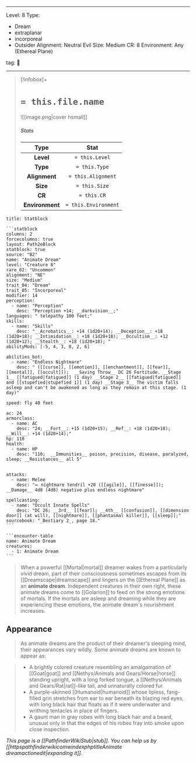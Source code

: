 
---


Level: 8
Type:
- Dream
- extraplanar
- incorporeal
- Outsider
Alignment: Neutral Evil
Size: Medium
CR: 8
Environment: Any (Ethereal Plane)


tag: 👹

---

> [!infobox]+
> #  `= this.file.name`
> ![[image.png|cover hsmall]]
> ##### Stats
> Type | Stat |
> :---:|:---:|
> **Level** | `= this.Level` |
> **Type** | `= this.Type` |
> **Alignment** | `= this.Alignment` |
> **Size** | `= this.Size` |
> **CR** | `= this.CR` |
> **Environment** | `= this.Environment` |




````ad-info
title: Statblock

```statblock
columns: 2
forcecolumns: true
layout: Path2eBlock
statblock: true
source: "B2"
name: "Animate Dream"
level: "Creature 8"
rare_02: "Uncommon"
alignment: "NE"
size: "Medium"
trait_04: "Dream"
trait_05: "Incorporeal"
modifier: 14
perception:
  - name: "Perception"
    desc: "Perception +14; __darkvision__;"
languages: " telepathy 100 feet;"
skills:
  - name: "Skills"
    desc: "__Acrobatics__: +14 (1d20+14); __Deception__: +18 (1d20+18); __Intimidation__: +18 (1d20+18); __Occultism__: +12 (1d20+12); __Stealth__: +18 (1d20+18); "
abilityMods: [-5, 4, 3, 0, 2, 6]

abilities_bot:
  - name: "Endless Nightmare"
    desc: " ([[curse]], [[emotion]], [[enchantment]], [[fear]], [[mental]], [[occult]]);  __Saving Throw__ DC 26 Fortitude. __Stage 1__ [[fatigued|fatigued]] (1 day) __Stage 2__ [[fatigued|fatigued]] and [[stupefied|stupefied 1]] (1 day) __Stage 3__ The victim falls asleep and can't be awakened as long as they remain at this stage. (1 day)"

speed: fly 40 feet

ac: 24
armorclass:
  - name: AC
    desc: "24; __Fort__: +15 (1d20+15); __Ref__: +18 (1d20+18); __Will__: +14 (1d20+14);"
hp: 110
health:
  - name: HP
    desc: "110;  __Immunities__ poison, precision, disease, paralyzed, sleep; __Resistances__ all 5"


attacks:
  - name: Melee
    desc: "⬻ nightmare tendril +20 ([[agile]], [[finesse]]); __Damage__ 4d8 (4d8) negative plus endless nightmare"

spellcasting:
  - name: "Occult Innate Spells"
    desc: "DC 26; __3rd__ [[fear]]; __4th__ [[confusion]], [[dimension door]] (at will), [[nightmare]], [[phantasmal killer]], [[sleep]];"
sourcebook: "_Bestiary 2_, page 18."
```

```encounter-table
name: Animate Dream
creatures:
  - 1: Animate Dream
```

````



> When a powerful [[Mortal|mortal]] dreamer wakes from a particularly vivid dream, part of their consciousness sometimes escapes from its [[Dreamscape|dreamscape]] and lingers on the [[Ethereal Plane]] as an **animate dream**. Independent creatures in their own right, these animate dreams come to [[Golarion]] to feed on the strong emotions of mortals. If the mortals are asleep and dreaming while they are experiencing these emotions, the animate dream's nourishment increases.


## Appearance

> As animate dreams are the product of their dreamer's sleeping mind, their appearances vary wildly. Some animate dreams are known to appear as:

> - A brightly colored creature resembling an amalgamation of [[Goat|goat]] and [[Nethys/Animals and Gears/Horse|horse]] standing upright, with a long forked tongue, a [[Nethys/Animals and Gears/Rat|rat]]-like tail, and unnaturally colored fur.
> - A purple-skinned [[Humanoid|humanoid]] whose lipless, fang-filled grin stretches from ear to ear beneath its blazing red eyes, with long black hair that floats as if it were underwater and writhing tentacles in place of fingers.
> - A gaunt man in gray robes with long black hair and a beard, unusual only in that the edges of his robes fray into smoke upon close inspection.


*This page is a [[PathfinderWikiStub|stub]]. You can help us by [[httpspathfinderwikicomwindexphptitleAnimate dreamactionedit|expanding it]].*









